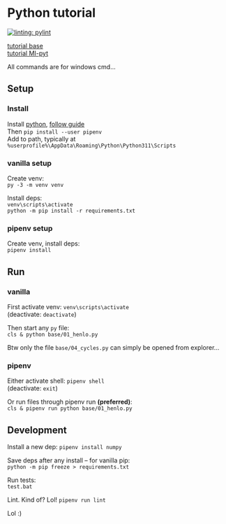 # Python tutorial

[![linting: pylint](https://img.shields.io/badge/linting-pylint-yellowgreen)](https://github.com/PyCQA/pylint)

[tutorial base](https://naucse.python.cz/course/pyladies/)  
[tutorial MI-pyt](https://naucse.python.cz/course/mi-pyt/)

All commands are for windows cmd...


## Setup

### Install
Install [python](https://www.python.org/downloads/), [follow guide](https://naucse.python.cz/course/pyladies/beginners/install/windows/)  
Then `pip install --user pipenv`  
Add to path, typically at `%userprofile%\AppData\Roaming\Python\Python311\Scripts`

### vanilla setup
Create venv:  
`py -3 -m venv venv`

Install deps:  
`venv\scripts\activate`  
`python -m pip install -r requirements.txt`

### pipenv setup
Create venv, install deps:  
`pipenv install`

## Run

### vanilla

First activate venv: `venv\scripts\activate`  
(deactivate: `deactivate`)

Then start any `py` file:  
`cls & python base/01_henlo.py`

Btw only the file `base/04_cycles.py` can simply be opened from explorer...


### pipenv

Either activate shell: `pipenv shell`  
(deactivate: `exit`)

Or run files through pipenv run **(preferred)**:  
`cls & pipenv run python base/01_henlo.py`


## Development

Install a new dep: `pipenv install numpy`

Save deps after any install – for vanilla pip:  
`python -m pip freeze > requirements.txt`

Run tests:  
`test.bat`

Lint. Kind of? Lol! `pipenv run lint`

Lol :)
